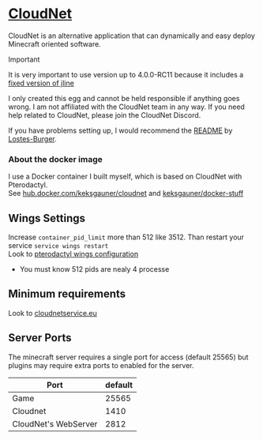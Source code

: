 # [CloudNet](https://github.com/CloudNetService/CloudNet)

CloudNet is an alternative application that can dynamically and easy deploy Minecraft oriented software.

> [!IMPORTANT]
> It is very important to use version up to 4.0.0-RC11 because it includes a [fixed version of jline](https://github.com/CloudNetService/CloudNet/pull/1441)
>
> I only created this egg and cannot be held responsible if anything goes wrong. I am not affiliated with the CloudNet team in any way. If you need help related to CloudNet, please join the CloudNet Discord.
>
> If you have problems setting up, I would recommend the [README](https://github.com/Lostes-Burger/Docker/blob/main/pterodactyl/eggs/cloudnet/README.md) by [Lostes-Burger](https://github.com/Lostes-Burger).

### About the docker image

I use a Docker container I built myself, which is based on CloudNet with Pterodactyl.\
See [hub.docker.com/keksgauner/cloudnet](https://hub.docker.com/r/keksgauner/cloudnet) and [keksgauner/docker-stuff](https://github.com/keksgauner/docker-stuff/blob/main/pterodactyl/images/cloudnet)

## Wings Settings

Increase `container_pid_limit` more than 512 like 3512. Than restart your service `service wings restart`\
Look to [pterodactyl wings configuration](https://pterodactyl.io/wings/1.0/configuration.html)

- You must know 512 pids are nealy 4 processe

## Minimum requirements

Look to [cloudnetservice.eu](https://cloudnetservice.eu/docs/3.4/setup/requirements)

## Server Ports

The minecraft server requires a single port for access (default 25565) but plugins may require extra ports to enabled for the server.

| Port                 | default |
| -------------------- | ------- |
| Game                 | 25565   |
| Cloudnet             | 1410    |
| CloudNet's WebServer | 2812    |
